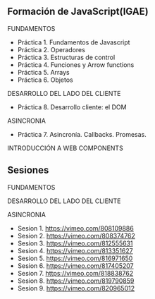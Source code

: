 ## Formación de JavaScript(IGAE)

FUNDAMENTOS

* Práctica 1. Fundamentos de Javascript
* Práctica 2. Operadores
* Práctica 3. Estructuras de control
* Práctica 4. Funciones y Arrow functions
* Práctica 5. Arrays
* Práctica 6. Objetos

DESARROLLO DEL LADO DEL CLIENTE

* Práctica 8. Desarrollo cliente: el DOM

ASINCRONIA

* Práctica 7. Asincronía. Callbacks. Promesas. 

INTRODUCCIÓN A WEB COMPONENTS

## Sesiones

FUNDAMENTOS

DESARROLLO DEL LADO DEL CLIENTE

ASINCRONIA

* Sesion 1. https://vimeo.com/808109886
* Sesion 2. https://vimeo.com/808374762
* Sesion 3. https://vimeo.com/812555631
* Sesion 4. https://vimeo.com/813351627
* Sesion 5. https://vimeo.com/816971650
* Sesion 6. https://vimeo.com/817405207
* Sesion 7. https://vimeo.com/818838762
* Sesion 8. https://vimeo.com/819790859
* Sesion 9. https://vimeo.com/820965012
